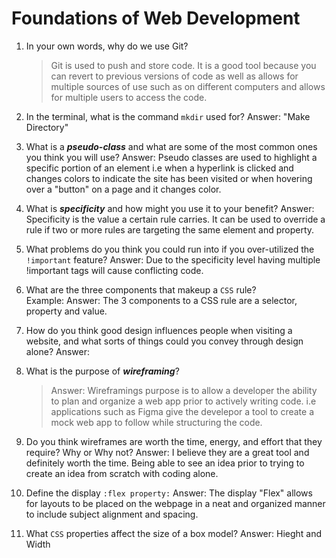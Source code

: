 # Foundations of Web Development
01. In your own words, why do we use Git?
    > Git is used to push and store code. It is a good tool because you can revert to previous versions of code as well as allows for multiple sources of use such as on different computers and allows for multiple users to access the code.

02. In the terminal, what is the command `mkdir` used for?
    Answer: "Make Directory"

03. What is a ***pseudo-class*** and what are some of the most common ones you think you will use?
    Answer: Pseudo classes are used to highlight a specific portion of an element i.e when a hyperlink is clicked and changes colors to indicate the site has been visited or when hovering over a "button" on a page and it changes color. 

04. What is ***specificity*** and how might you use it to your benefit?
    Answer: Specificity is the value a certain rule carries. It can be used to override a rule if two or more rules are targeting the same element and property.

05. What problems do you think you could run into if you over-utilized the `!important` feature?
    Answer: Due to the specificity level having multiple !important tags will cause conflicting code.

06. What are the three components that makeup a `CSS` rule? <br> Example:
    Answer: The 3 components to a CSS rule are a selector, property and value.

07. How do you think good design influences people when visiting a website, and what sorts of things could you convey through design alone?
    Answer: 

08. What is the purpose of ***wireframing***?
    >Answer: Wireframings purpose is to allow a developer the ability to plan and organize a web app prior to actively writing code. i.e applications such as Figma give the develepor a tool to create a mock web app to follow while structuring the code.

09. Do you think wireframes are worth the time, energy, and effort that they require? Why or Why not?
    Answer: I believe they are a great tool and definitely worth the time. Being able to see an idea prior to trying to create an idea from scratch with coding alone.

10. Define the display `:flex property:`
    Answer: The display "Flex" allows for layouts to be placed on the webpage in a neat and organized manner to include subject alignment and spacing.

11. What `CSS` properties affect the size of a box model?
    Answer: Hieght and Width
